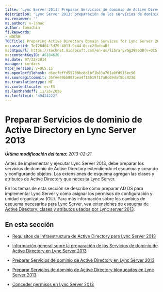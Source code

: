 ```yaml
---
title: 'Lync Server 2013: Preparar Servicios de dominio de Active Directory en Lync Server 2013'
description: 'Lync Server 2013: preparación de los servicios de dominio de Active Directory.'
ms.reviewer: ''
ms.author: v-lanac
author: lanachin
f1.keywords:
- NOCSH
TOCTitle: Preparing Active Directory Domain Services for Lync Server 2013
ms:assetid: 7e126464-5d29-4013-9c44-0ccc2fbdea0f
ms:mtpsurl: https://technet.microsoft.com/en-us/library/Gg398630(v=OCS.15)
ms:contentKeyID: 48184620
ms.date: 07/23/2014
manager: serdars
mtps_version: v=OCS.15
ms.openlocfilehash: d6ecfcffd55739bc6d1bf1b83a701a0fd515ec56
ms.sourcegitcommit: 36fee89bb887bea4f18b19f17a8c69daf5bc423d
ms.translationtype: MT
ms.contentlocale: es-ES
ms.lasthandoff: 11/26/2020
ms.locfileid: "49424222"
---
```

# <a name="preparing-active-directory-domain-services-for-lync-server-2013"></a>Preparar Servicios de dominio de Active Directory en Lync Server 2013

<div data-xmlns="http://www.w3.org/1999/xhtml">

<div class="topic" data-xmlns="http://www.w3.org/1999/xhtml" data-msxsl="urn:schemas-microsoft-com:xslt" data-cs="https://msdn.microsoft.com/">

<div data-asp="https://msdn2.microsoft.com/asp">



</div>

<div id="mainSection">

<div id="mainBody">

<span> </span>

_**Última modificación del tema:** 2013-02-21_

Antes de implementar y ejecutar Lync Server 2013, debe preparar los servicios de dominio de Active Directory extendiendo el esquema y creando y configurando objetos. Las extensiones de esquema agregan las clases y atributos de Active Directory que necesita Lync Server.

En los temas de esta sección se describe cómo preparar AD DS para implementar Lync Server y cómo asignar los permisos de configuración y unidad organizativa (OU). Para más información sobre los cambios de esquema necesarios para Lync Server, vea [extensiones de esquema de Active Directory, clases y atributos usados por Lync server 2013](lync-server-2013-active-directory-schema-extensions-classes-and-attributes-used-by-lync-server.md).

<div>

## <a name="in-this-section"></a>En esta sección

  - [Requisitos de infraestructura de Active Directory para Lync Server 2013](lync-server-2013-active-directory-infrastructure-requirements.md)

  - [Información general sobre la preparación de los Servicios de dominio de Active Directory en Lync Server 2013](lync-server-2013-overview-of-active-directory-domain-services-preparation.md)

  - [Preparar Servicios de dominio de Active Directory en Lync Server 2013](lync-server-2013-preparing-active-directory-domain-services.md)

  - [Preparar Servicios de dominio de Active Directory bloqueados en Lync Server 2013](lync-server-2013-preparing-a-locked-down-active-directory-domain-services.md)

  - [Conceder permisos en Lync Server 2013](lync-server-2013-granting-permissions.md)

</div>

</div>

<span> </span>

</div>

</div>

</div>

